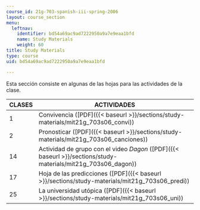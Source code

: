 ```yaml
---
course_id: 21g-703-spanish-iii-spring-2006
layout: course_section
menu:
  leftnav:
    identifier: bd54a69ac9ad7222950a9a7e9eaa1bfd
    name: Study Materials
    weight: 60
title: Study Materials
type: course
uid: bd54a69ac9ad7222950a9a7e9eaa1bfd

---
```


Esta sección consiste en algunas de las hojas para las actividades de la clase.

| CLASES | ACTIVIDADES |
| --- | --- |
| 1 | Convivencia ([PDF]({{< baseurl >}}/sections/study-materials/mit21g_703s06_convi)) |
| 2 | Pronosticar ([PDF]({{< baseurl >}}/sections/study-materials/mit21g_703s06_canciones)) |
| 14 | Actividad de grupo con el video _Dagon_ ([PDF]({{< baseurl >}}/sections/study-materials/mit21g_703s06_dagon)) |
| 17 | Hoja de las predicciones ([PDF]({{< baseurl >}}/sections/study-materials/mit21g_703s06_predi)) |
| 25 | La universidad utópica ([PDF]({{< baseurl >}}/sections/study-materials/mit21g_703s06_uni))